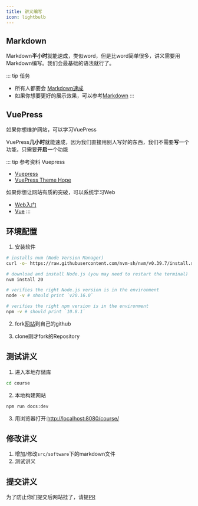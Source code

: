 ```yaml
---
title: 讲义编写
icon: lightbulb
---
```


## Markdown

Markdown**半小时**就能速成，类似word，但是比word简单很多，讲义需要用Markdown编写。我们会最基础的语法就行了。

::: tip 任务
 - 所有人都要会 [Markdown速成](https://theme-hope.vuejs.press/zh/cookbook/markdown/)
 - 如果你想要更好的展示效果，可以参考[Markdown](https://theme-hope.vuejs.press/zh/guide/intro/markdown.html)
:::

## VuePress

如果你想维护网站，可以学习VuePress

VuePress**几小时**就能速成，因为我们直接用别人写好的东西，我们不需要**写**一个功能，只需要**开启**一个功能

::: tip 参考资料
Vuepress
  - [Vuepress](https://vuepress.vuejs.org/zh/guide/introduction.html)
  - [VuePress Theme Hope](https://theme-hope.vuejs.press/zh/get-started/)

如果你想让网站有质的突破，可以系统学习Web
  * [Web入门](https://developer.mozilla.org/zh-CN/docs/Learn/Getting_started_with_the_web)
  * [Vue](https://cn.vuejs.org/guide/introduction.html)
:::

## 环境配置
1. 安装软件
``` bash
# installs nvm (Node Version Manager)
curl -o- https://raw.githubusercontent.com/nvm-sh/nvm/v0.39.7/install.sh | bash

# download and install Node.js (you may need to restart the terminal)
nvm install 20

# verifies the right Node.js version is in the environment
node -v # should print `v20.16.0`

# verifies the right npm version is in the environment
npm -v # should print `10.8.1`
```

2. fork[网站](https://github.com/cyh834/course)到自己的github

3. clone刚才fork的Repository

## 测试讲义
1. 进入本地存储库
``` bash
cd course
```
2. 本地构建网站
``` bash
npm run docs:dev
```
3. 用浏览器打开:[http://localhost:8080/course/](http://localhost:8080/course/)

## 修改讲义
1. 增加/修改`src/software`下的markdown文件
2. 测试讲义

## 提交讲义

为了防止你们提交后网站挂了，请提[PR](https://blog.csdn.net/qq_33429968/article/details/62219783)